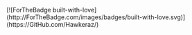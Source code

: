 <p align="left">
  [![ForTheBadge built-with-love](http://ForTheBadge.com/images/badges/built-with-love.svg)](https://GitHub.com/Hawkeraz/)
</p>

